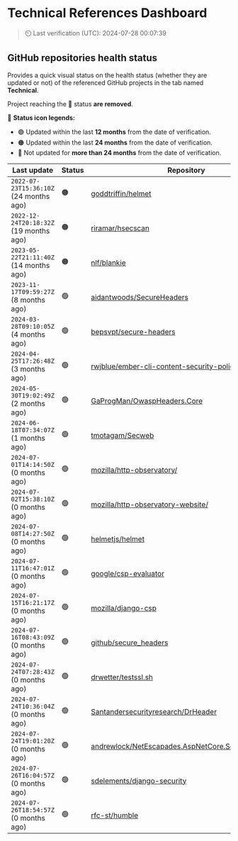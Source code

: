 
# Technical References Dashboard

> :timer_clock: Last verification (UTC): 2024-07-28 00:07:39

## GitHub repositories health status

Provides a quick visual status on the health status (whether they are updated or not) of the referenced GitHub projects in the tab named **Technical**.

Project reaching the :red_circle: status **are removed**.

:speech_balloon: **Status icon legends:**

* :green_circle: Updated within the last **12 months** from the date of verification.
* :orange_circle: Updated within the last **24 months** from the date of verification.
* :red_circle: Not updated for **more than 24 months** from the date of verification.

| Last update | Status | Repository |
| --- | --- | --- |
| `2022-07-23T15:36:10Z` (24 months ago) | :orange_circle: | [goddtriffin/helmet](https://github.com/goddtriffin/helmet) |
| `2022-12-24T20:18:32Z` (19 months ago) | :orange_circle: | [riramar/hsecscan](https://github.com/riramar/hsecscan) |
| `2023-05-22T21:11:40Z` (14 months ago) | :orange_circle: | [nlf/blankie](https://github.com/nlf/blankie) |
| `2023-11-17T09:59:27Z` (8 months ago) | :green_circle: | [aidantwoods/SecureHeaders](https://github.com/aidantwoods/SecureHeaders) |
| `2024-03-28T09:10:05Z` (4 months ago) | :green_circle: | [bepsvpt/secure-headers](https://github.com/bepsvpt/secure-headers) |
| `2024-04-25T17:26:48Z` (3 months ago) | :green_circle: | [rwjblue/ember-cli-content-security-policy/](https://github.com/rwjblue/ember-cli-content-security-policy/) |
| `2024-05-30T19:02:49Z` (2 months ago) | :green_circle: | [GaProgMan/OwaspHeaders.Core](https://github.com/GaProgMan/OwaspHeaders.Core) |
| `2024-06-18T07:34:07Z` (1 months ago) | :green_circle: | [tmotagam/Secweb](https://github.com/tmotagam/Secweb) |
| `2024-07-01T14:14:50Z` (0 months ago) | :green_circle: | [mozilla/http-observatory/](https://github.com/mozilla/http-observatory/) |
| `2024-07-02T15:38:10Z` (0 months ago) | :green_circle: | [mozilla/http-observatory-website/](https://github.com/mozilla/http-observatory-website/) |
| `2024-07-08T14:27:50Z` (0 months ago) | :green_circle: | [helmetjs/helmet](https://github.com/helmetjs/helmet) |
| `2024-07-11T16:47:01Z` (0 months ago) | :green_circle: | [google/csp-evaluator](https://github.com/google/csp-evaluator) |
| `2024-07-15T16:21:17Z` (0 months ago) | :green_circle: | [mozilla/django-csp](https://github.com/mozilla/django-csp) |
| `2024-07-16T08:43:09Z` (0 months ago) | :green_circle: | [github/secure_headers](https://github.com/github/secure_headers) |
| `2024-07-24T07:28:43Z` (0 months ago) | :green_circle: | [drwetter/testssl.sh](https://github.com/drwetter/testssl.sh) |
| `2024-07-24T10:36:04Z` (0 months ago) | :green_circle: | [Santandersecurityresearch/DrHeader](https://github.com/Santandersecurityresearch/DrHeader) |
| `2024-07-24T19:01:20Z` (0 months ago) | :green_circle: | [andrewlock/NetEscapades.AspNetCore.SecurityHeaders](https://github.com/andrewlock/NetEscapades.AspNetCore.SecurityHeaders) |
| `2024-07-26T16:04:57Z` (0 months ago) | :green_circle: | [sdelements/django-security](https://github.com/sdelements/django-security) |
| `2024-07-26T18:54:57Z` (0 months ago) | :green_circle: | [rfc-st/humble](https://github.com/rfc-st/humble) |

